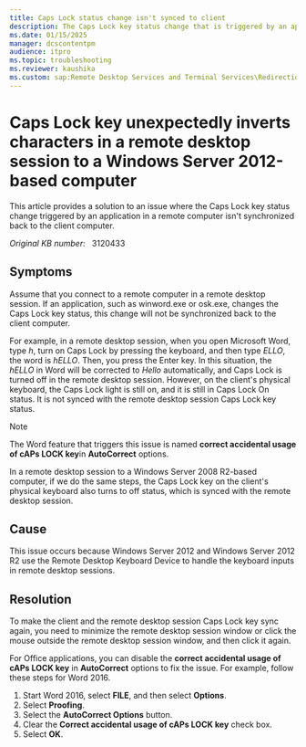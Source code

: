 ```yaml
---
title: Caps Lock status change isn't synced to client
description: The Caps Lock key status change that is triggered by an application in a remote desktop session will not be synced back to the client computer.
ms.date: 01/15/2025
manager: dcscontentpm
audience: itpro
ms.topic: troubleshooting
ms.reviewer: kaushika
ms.custom: sap:Remote Desktop Services and Terminal Services\Redirection (not printer), csstroubleshoot
---
```

# Caps Lock key unexpectedly inverts characters in a remote desktop session to a Windows Server 2012-based computer

This article provides a solution to an issue where the Caps Lock key status change triggered by an application in a remote computer isn't synchronized back to the client computer.

_Original KB number:_ &nbsp; 3120433

## Symptoms

Assume that you connect to a remote computer in a remote desktop session. If an application, such as winword.exe or osk.exe, changes the Caps Lock key status, this change will not be synchronized back to the client computer.

For example, in a remote desktop session, when you open Microsoft Word, type *h*, turn on Caps Lock by pressing the keyboard, and then type *ELLO*, the word is *hELLO*. Then, you press the Enter key. In this situation, the *hELLO* in Word will be corrected to *Hello* automatically, and Caps Lock is turned off in the remote desktop session. However, on the client's physical keyboard, the Caps Lock light is still on, and it is still in Caps Lock On status. It is not synced with the remote desktop session Caps Lock key status.

> [!NOTE]
> The Word feature that triggers this issue is named **correct accidental usage of cAPs LOCK key**in **AutoCorrect** options.

In a remote desktop session to a Windows Server 2008 R2-based computer, if we do the same steps, the Caps Lock key on the client's physical keyboard also turns to off status, which is synced with the remote desktop session.

## Cause

This issue occurs because Windows Server 2012 and Windows Server 2012 R2 use the Remote Desktop Keyboard Device to handle the keyboard inputs in remote desktop sessions.

## Resolution

To make the client and the remote desktop session Caps Lock key sync again, you need to minimize the remote desktop session window or click the mouse outside the remote desktop session window, and then click it again.

For Office applications, you can disable the **correct accidental usage of cAPs LOCK key** in **AutoCorrect** options to fix the issue. For example, follow these steps for Word 2016.

1. Start Word 2016, select **FILE**, and then select **Options**.
2. Select **Proofing**.
3. Select the **AutoCorrect Options** button.
4. Clear the **Correct accidental usage of cAPs LOCK key** check box.
5. Select **OK**.
